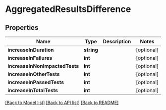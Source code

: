 # AggregatedResultsDifference

## Properties
Name | Type | Description | Notes
------------ | ------------- | ------------- | -------------
**increaseInDuration** | **string** |  | [optional] 
**increaseInFailures** | **int** |  | [optional] 
**increaseInNonImpactedTests** | **int** |  | [optional] 
**increaseInOtherTests** | **int** |  | [optional] 
**increaseInPassedTests** | **int** |  | [optional] 
**increaseInTotalTests** | **int** |  | [optional] 

[[Back to Model list]](../README.md#documentation-for-models) [[Back to API list]](../README.md#documentation-for-api-endpoints) [[Back to README]](../README.md)


